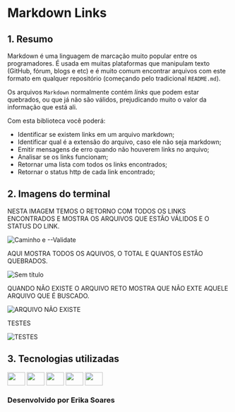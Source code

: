 # Markdown Links


## 1. Resumo

Markdown é uma linguagem de marcação muito popular entre os programadores. É usada em muitas plataformas que manipulam texto (GitHub, fórum, blogs e etc) e é muito comum encontrar arquivos com este formato em qualquer repositório (começando pelo tradicional `README.md`).

Os arquivos `Markdown` normalmente contém _links_ que podem estar quebrados, ou que já não são válidos, prejudicando muito o valor da informação que está ali.

Com esta biblioteca você poderá: 
- Identificar se existem links em um arquivo markdown; 
- Identificar qual é a extensão do arquivo, caso ele não seja markdown; 
- Emitir mensagens de erro quando não houverem links no arquivo; 
- Analisar se os links funcionam; 
- Retornar uma lista com todos os links encontrados; 
- Retornar o status http de cada link encontrado;


## 2. Imagens do terminal

NESTA IMAGEM TEMOS O RETORNO COM TODOS OS LINKS ENCONTRADOS E MOSTRA OS ARQUIVOS QUE ESTÃO VÁLIDOS E O STATUS DO LINK.

![Caminho e  --Validate](https://github.com/euerika/SAP009-md-links/assets/109056305/a26f584a-8451-4341-8fc6-f82f9fcd2ea8)

AQUI MOSTRA TODOS OS AQUIVOS, O TOTAL E QUANTOS ESTÃO QUEBRADOS.

![Sem título](https://github.com/euerika/SAP009-md-links/assets/109056305/8504cdd5-fdaf-4095-a757-a272a7d0269b)
 
QUANDO NÃO EXISTE O ARQUIVO RETO MOSTRA QUE NÃO EXTE AQUELE ARQUIVO QUE É BUSCADO.

![ARQUIVO NÃO EXISTE](https://github.com/euerika/SAP009-md-links/assets/109056305/94e06c41-6c65-4704-aec8-3b0a358bbd4a)

TESTES

![TESTES](https://github.com/euerika/SAP009-md-links/assets/109056305/59afc7f7-977d-4fad-aaca-27229da579c3)

## 3. Tecnologias utilizadas 
<img align="center" height="30" width="40" src="https://cdn.jsdelivr.net/gh/devicons/devicon/icons/javascript/javascript-original.svg" />
<img align="center" height="30" width="40"img src="https://cdn.jsdelivr.net/gh/devicons/devicon/icons/nodejs/nodejs-original.svg" />
<img align="center" height="30" width="40"img src="https://cdn.jsdelivr.net/gh/devicons/devicon/icons/git/git-original.svg" />
<img align="center" height="30" width="40"img src="https://cdn.jsdelivr.net/gh/devicons/devicon/icons/github/github-original.svg" />
<img align="center" height="30" width="40"img src="https://cdn.jsdelivr.net/gh/devicons/devicon/icons/vscode/vscode-original.svg" />

### Desenvolvido por Erika Soares
